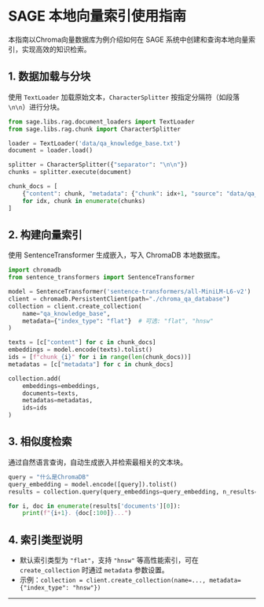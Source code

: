 # SAGE 本地向量索引使用指南

本指南以Chroma向量数据库为例介绍如何在 SAGE 系统中创建和查询本地向量索引，实现高效的知识检索。


## 1. 数据加载与分块

使用 `TextLoader` 加载原始文本，`CharacterSplitter` 按指定分隔符（如段落 `\n\n`）进行分块。

```python
from sage.libs.rag.document_loaders import TextLoader
from sage.libs.rag.chunk import CharacterSplitter

loader = TextLoader('data/qa_knowledge_base.txt')
document = loader.load()

splitter = CharacterSplitter({"separator": "\n\n"})
chunks = splitter.execute(document)

chunk_docs = [
    {"content": chunk, "metadata": {"chunk": idx+1, "source": "data/qa_knowledge_base.txt"}}
    for idx, chunk in enumerate(chunks)
]
```

## 2. 构建向量索引

使用 SentenceTransformer 生成嵌入，写入 ChromaDB 本地数据库。

```python
import chromadb
from sentence_transformers import SentenceTransformer

model = SentenceTransformer('sentence-transformers/all-MiniLM-L6-v2')
client = chromadb.PersistentClient(path="./chroma_qa_database")
collection = client.create_collection(
    name="qa_knowledge_base",
    metadata={"index_type": "flat"}  # 可选: "flat", "hnsw"
)

texts = [c["content"] for c in chunk_docs]
embeddings = model.encode(texts).tolist()
ids = [f"chunk_{i}" for i in range(len(chunk_docs))]
metadatas = [c["metadata"] for c in chunk_docs]

collection.add(
    embeddings=embeddings,
    documents=texts,
    metadatas=metadatas,
    ids=ids
)
```

## 3. 相似度检索

通过自然语言查询，自动生成嵌入并检索最相关的文本块。

```python
query = "什么是ChromaDB"
query_embedding = model.encode([query]).tolist()
results = collection.query(query_embeddings=query_embedding, n_results=3)

for i, doc in enumerate(results['documents'][0]):
    print(f"{i+1}. {doc[:100]}...")
```

## 4. 索引类型说明

- 默认索引类型为 `"flat"`，支持 `"hnsw"` 等高性能索引，可在 `create_collection` 时通过 `metadata` 参数设置。
- 示例：`collection = client.create_collection(name=..., metadata={"index_type": "hnsw"})`

---
